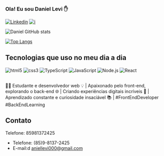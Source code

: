 ### Ola! Eu sou Daniel Levi ✋
[![Linkedin](https://img.shields.io/badge/LinkedIn-0077B5?style=for-the-badge&logo=linkedin&logoColor=white)](https://www.linkedin.com/in/daniel-levi-690144124/)
[![i](https://img.shields.io/badge/Instagram-E4405F?style=for-the-badge&logo=instagram&logoColor=white)](https://www.instagram.com/daniel.levi2022)

![Daniel GitHub stats](https://github-readme-stats.vercel.app/api?username=daniellevi22&show_icons=true&theme=dracula)

[![Top Langs](https://github-readme-stats.vercel.app/api/top-langs/?username=daniellevi22)](https://github.com/daniellevi22/github-readme-stats)

## Tecnologias que uso no meu dia a dia

<div style="display: inline_block">
  <img align="center" alt="html5" src="https://img.shields.io/badge/HTML5-E34F26?style=for-the-badge&logo=html5&logoColor=white"/>
  <img align="center" alt="css3" src="https://img.shields.io/badge/CSS3-1572B6?style=for-the-badge&logo=css3&logoColor=white"/>
  <img align="center" alt="TypeScript" src="https://img.shields.io/badge/TypeScript-007ACC?style=for-the-badge&logo=typescript&logoColor=white"/>
  <img align="center" alt="JavaScript" src="https://img.shields.io/badge/JavaScript-F7DF1E?style=for-the-badge&logo=javascript&logoColor=black"/>
  <img align="center" alt="Node.js" src="https://img.shields.io/badge/Node.js-43853D?style=for-the-badge&logo=node.js&logoColor=white"/>
  <img align="center" alt="React" src="https://img.shields.io/badge/React-20232A?style=for-the-badge&logo=react&logoColor=61DAFB"/>
</div> <br/>

👨‍💻 Estudante e desenvolvedor web 💡 | Apaixonado pelo front-end, explorando o back-end 🌐 | Criando experiências digitais incríveis 🚀 | Aprendizado constante e curiosidade insaciável 📚 | #FrontEndDeveloper #BackEndLearning

## Contato
Telefone: 85981372425
- Telefone: (85)9-8137-2425
- E-mail:d aniellevi000@gmail.com
